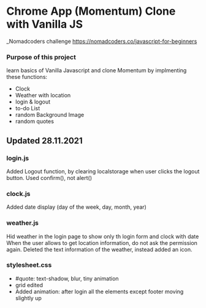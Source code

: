 # Chrome App (Momentum) Clone with Vanilla JS
_Nomadcoders challenge https://nomadcoders.co/javascript-for-beginners

### Purpose of this project
learn basics of Vanilla Javascript 
and clone Momentum by implmenting these functions: 
* Clock
* Weather with location 
* login & logout 
* to-do List 
* random Background Image 
* random quotes 

## Updated 28.11.2021
### login.js
Added Logout function, by clearing localstorage when user clicks the logout button.
Used confirm(), not alert() 

### clock.js 
Added date display (day of the week, day, month, year) 

### weather.js 
Hid weather in the login page to show only th login form and clock with date 
When the user allows to get location information, do not ask the permission again. 
Deleted the text information of the weather, instead added an icon. 

### stylesheet.css
* #quote: text-shadow, blur, tiny animation 
* grid edited 
* Added animation: after login all the elements except footer moving slightly up 
